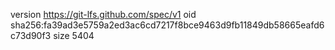version https://git-lfs.github.com/spec/v1
oid sha256:fa39ad3e5759a2ed3ac6cd7217f8bce9463d9fb11849db58665eafd6c73d90f3
size 5404
